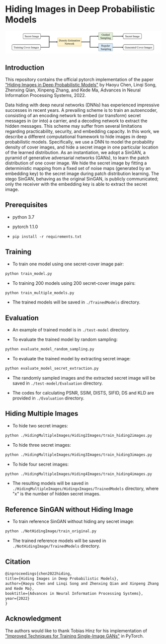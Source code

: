 # Hiding Images in Deep Probabilistic Models

![alt text](./Images/fig-1.png)

## Introduction
This repository contains the official pytorch implementation of the paper ["Hiding Images in Deep Probabilistic Models"](https://arxiv.org/abs/2210.02257) by Haoyu Chen, Linqi Song, Zhenxing Qian, Xinpeng Zhang, and Kede Ma, Advances in Neural Information Processing Systems, 2022.

Data hiding with deep neural networks (DNNs) has experienced impressive successes in recent years. A prevailing scheme is to train an autoencoder, consisting of an encoding network to embed (or transform) secret messages in (or into) a carrier, and a decoding network to extract the hidden messages. This scheme may suffer from several limitations regarding practicability, security, and embedding capacity. In this work, we describe a different computational framework to hide images in deep probabilistic models. Specifically, we use a DNN to model the probability density of cover images, and hide a secret image in one particular location of the learned distribution. As an instantiation, we adopt a SinGAN, a pyramid of generative adversarial networks (GANs), to learn the patch distribution of one cover image. We hide the secret image by fitting a deterministic mapping from a fixed set of noise maps (generated by an embedding key) to the secret image during patch distribution learning. The stego SinGAN, behaving as the original SinGAN, is publicly communicated; only the receiver with the embedding key is able to extract the secret image.

## Prerequisites
* python 3.7

* pytorch 1.1.0

* ``pip install -r requirements.txt``

## Training
* To train one model using one secret-cover image pair: 
```bash
python train_model.py
```

* To training 200 models using 200 secret-cover image pairs: 
```bash
python train_multiple_models.py
```

* The trained models will be saved in ``./TrainedModels`` directory.

## Evaluation
* An example of trained model is in ``./test-model`` directory.

* To evaluate the trained model by random sampling: 
```bash
python evaluate_model_random_sampling.py
```

* To evaluate the trained model by extracting secret image: 
```bash
python evaluate_model_secret_extraction.py
```

* The randomly sampled images and the extracted secret image will be saved in ``./test-model/Evaluation`` directory.

* The codes for calculating PSNR, SSIM, DISTS, SIFID, DS and KLD are provided in ``./Evaluation`` directory.

## Hiding Multiple Images
* To hide two secret images: 
```bash
python ./HidingMultipleImages/Hiding2Images/train_hiding2images.py
```

* To hide three secret images: 
```bash
python ./HidingMultipleImages/Hiding3Images/train_hiding3images.py
```

* To hide four secret images: 
```bash
python ./HidingMultipleImages/Hiding4Images/train_hiding4images.py
```

* The resulting models will be saved in ``./HidingMultipleImages/HidingxImages/TrainedModels`` directory, where "x" is the number of hidden secret images.

## Reference SinGAN without Hiding Image
* To train reference SinGAN without hiding any secret image: 
```bash
python ./NotHidingImage/train_original.py
```

* The trained reference models will be saved in ``./NotHidingImage/TrainedModels`` directory.

## Citation
```
@inproceedings{chen2022hiding,
title={Hiding Images in Deep Probabilistic Models},
author={Haoyu Chen and Linqi Song and Zhenxing Qian and Xinpeng Zhang and Kede Ma},
booktitle={Advances in Neural Information Processing Systems},
year={2022}
}
```
## Acknowledgment
The authors would like to thank Tobias Hinz for his implementation of ["Improved Techniques for Training Single-Image GANs"](https://github.com/tohinz/ConSinGAN) in PyTorch.
